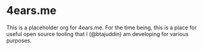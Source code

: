 # 4ears.me

This is a placeholder org for 4ears.me. For the time being, this is a place for useful open source tooling that I (@btajuddin) am developing for various purposes.

